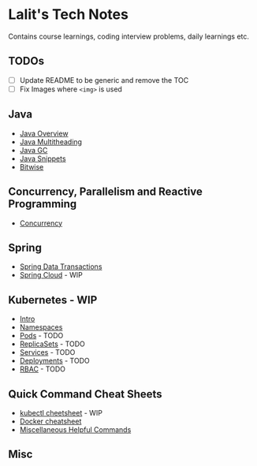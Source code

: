 # Lalit's Tech Notes

Contains course learnings, coding interview problems, daily learnings etc.

## TODOs

- [ ] Update README to be generic and remove the TOC
- [ ] Fix Images where `<img>` is used

## Java

- [Java Overview](java/java.md)
- [Java Multitheading](java/java-multithreading.md)
- [Java GC](java/java-gc.md)
- [Java Snippets](java/java-snippets.md)
- [Bitwise](java/bitmasks.md)

## Concurrency, Parallelism and Reactive Programming

- [Concurrency](./concurrency-parallelism-reactive/concurrency.md)

## Spring

- [Spring Data Transactions](spring/spring-data-transactions.md)
- [Spring Cloud](spring/spring-cloud.md) - WIP

## Kubernetes - WIP

- [Intro](kubernetes/kubernetes-intro.md)
- [Namespaces](kubernetes/namespaces.md)
- [Pods](TODO) - TODO
- [ReplicaSets](TODO) - TODO
- [Services](TODO) - TODO
- [Deployments](TODO) - TODO
- [RBAC](TODO) - TODO

## Quick Command Cheat Sheets

- [kubectl cheetsheet](./command-cheatsheets/kubectl-cheatsheet.md) - WIP
- [Docker cheatsheet](./command-cheatsheets/docker-cheatsheet.md)
- [Miscellaneous Helpful Commands](command-cheatsheets/misc-helpful-commands.md)

## Misc

